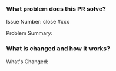<!--
下面的内容可以使用中文或者英文填写。
-->

<!--
You can fill the following things by using English or Chinese.
-->


### What problem does this PR solve?

Issue Number: close #xxx <!-- REMOVE this line if no issue to close -->

Problem Summary:

### What is changed and how it works?

What's Changed: